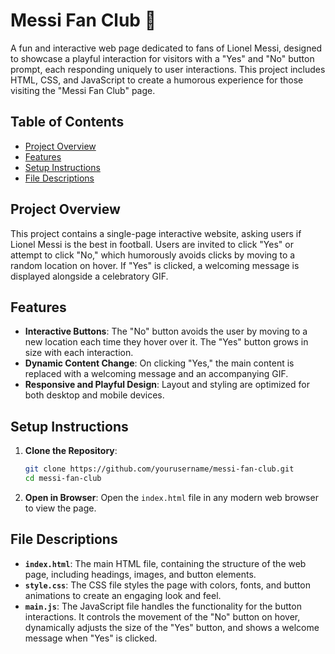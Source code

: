# Messi Fan Club 🐐

A fun and interactive web page dedicated to fans of Lionel Messi, designed to showcase a playful interaction for visitors with a "Yes" and "No" button prompt, each responding uniquely to user interactions. This project includes HTML, CSS, and JavaScript to create a humorous experience for those visiting the "Messi Fan Club" page.

## Table of Contents

- [Project Overview](#project-overview)
- [Features](#features)
- [Setup Instructions](#setup-instructions)
- [File Descriptions](#file-descriptions)

## Project Overview

This project contains a single-page interactive website, asking users if Lionel Messi is the best in football. Users are invited to click "Yes" or attempt to click "No," which humorously avoids clicks by moving to a random location on hover. If "Yes" is clicked, a welcoming message is displayed alongside a celebratory GIF.

## Features

- **Interactive Buttons**: The "No" button avoids the user by moving to a new location each time they hover over it. The "Yes" button grows in size with each interaction.
- **Dynamic Content Change**: On clicking "Yes," the main content is replaced with a welcoming message and an accompanying GIF.
- **Responsive and Playful Design**: Layout and styling are optimized for both desktop and mobile devices.

## Setup Instructions

1. **Clone the Repository**:
    ```bash
    git clone https://github.com/yourusername/messi-fan-club.git
    cd messi-fan-club
    ```

2. **Open in Browser**:
    Open the `index.html` file in any modern web browser to view the page.

## File Descriptions

- **`index.html`**: The main HTML file, containing the structure of the web page, including headings, images, and button elements.
- **`style.css`**: The CSS file styles the page with colors, fonts, and button animations to create an engaging look and feel.
- **`main.js`**: The JavaScript file handles the functionality for the button interactions. It controls the movement of the "No" button on hover, dynamically adjusts the size of the "Yes" button, and shows a welcome message when "Yes" is clicked.

